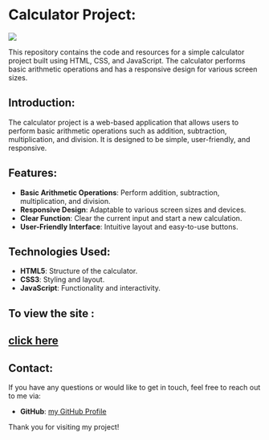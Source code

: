 
# Calculator Project:

<img src="https://github.com/user-attachments/assets/f8fe04b2-eb44-4f82-aed1-f769ff403cbe">

This repository contains the code and resources for a simple calculator project built using HTML, CSS, and JavaScript. The calculator performs basic arithmetic operations and has a responsive design for various screen sizes.



## Introduction:

The calculator project is a web-based application that allows users to perform basic arithmetic operations such as addition, subtraction, multiplication, and division. It is designed to be simple, user-friendly, and responsive.

## Features:

- **Basic Arithmetic Operations**: Perform addition, subtraction, multiplication, and division.
- **Responsive Design**: Adaptable to various screen sizes and devices.
- **Clear Function**: Clear the current input and start a new calculation.
- **User-Friendly Interface**: Intuitive layout and easy-to-use buttons.

## Technologies Used:

- **HTML5**: Structure of the calculator.
- **CSS3**: Styling and layout.
- **JavaScript**: Functionality and interactivity.


## To view the site :
[click here](https://alaakhai.github.io/Calculator/)
---
## Contact:

If you have any questions or would like to get in touch, feel free to reach out to me via:
- **GitHub**: [my GitHub Profile](https://github.com/Alaakhai)

Thank you for visiting my project!
